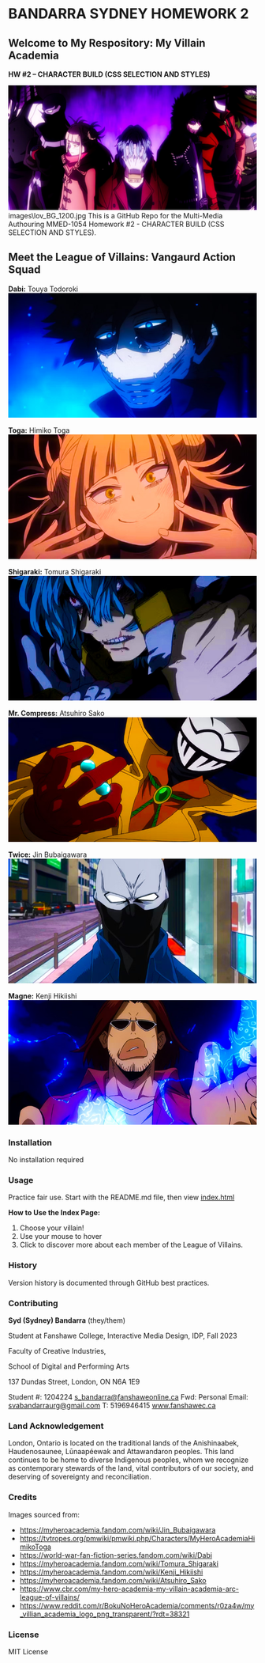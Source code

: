 # BANDARRA SYDNEY HOMEWORK 2
## Welcome to My Respository: My Villain Academia
 **HW #2 – CHARACTER BUILD (CSS SELECTION AND STYLES)**

![league_of_villains_banner](images\lov_BG_1200.jpg)
images\lov_BG_1200.jpg
 This is a GitHub Repo for the Multi-Media Authouring MMED-1054 Homework #2 - CHARACTER BUILD (CSS SELECTION AND STYLES).

 ## Meet the League of Villains: Vangaurd Action Squad

 **Dabi:** Touya Todoroki
 ![dabi_banner](images\dabi.jpg)

**Toga:** Himiko Toga
 ![himiko_toga_banner](images\himiko_toga.jpg)

**Shigaraki:** Tomura Shigaraki
 ![tomura_shigaraki_banner](images\tomura_shigaraki.jpg)

**Mr. Compress:** Atsuhiro Sako
 ![mr_compress_banner](images\mr_compress.jpg)

**Twice:** Jin Bubaigawara
 ![twice_banner](images\twice.jpg)

**Magne:** Kenji Hikiishi 
 ![magne_banner](images\magne.jpg)

 
### Installation
No installation required
### Usage
Practice fair use. Start with the README.md file, then view [index.html](index.html)

**How to Use the Index Page:**
1. Choose your villain!
2. Use your mouse to hover
3. Click to discover more about each member of the League of Villains.
### History
Version history is documented through GitHub best practices.
### Contributing
**Syd (Sydney) Bandarra** (they/them)

Student at Fanshawe College, Interactive Media Design, IDP, Fall 2023

Faculty of Creative Industries,

School of Digital and Performing Arts

137 Dundas Street, London, ON N6A 1E9

Student #: 1204224
s_bandarra@fanshaweonline.ca
Fwd: Personal Email: svabandarraurg@gmail.com
T: 5196946415
www.fanshawec.ca 

### Land Acknowledgement 
London, Ontario is located on the traditional lands of the Anishinaabek, Haudenosaunee, Lūnaapéewak and Attawandaron peoples. This land continues to be home to diverse Indigenous peoples, whom we recognize as contemporary stewards of the land, vital contributors of our society, and deserving of sovereignty and reconciliation.

### Credits
Images sourced from:
- https://myheroacademia.fandom.com/wiki/Jin_Bubaigawara
- https://tvtropes.org/pmwiki/pmwiki.php/Characters/MyHeroAcademiaHimikoToga
- https://world-war-fan-fiction-series.fandom.com/wiki/Dabi
- https://myheroacademia.fandom.com/wiki/Tomura_Shigaraki
- https://myheroacademia.fandom.com/wiki/Kenji_Hikiishi
- https://myheroacademia.fandom.com/wiki/Atsuhiro_Sako
- https://www.cbr.com/my-hero-academia-my-villain-academia-arc-league-of-villains/
- https://www.reddit.com/r/BokuNoHeroAcademia/comments/r0za4w/my_villian_academia_logo_png_transparent/?rdt=38321

### License
MIT License